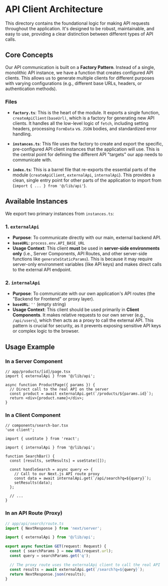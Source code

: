 # API Client Architecture

This directory contains the foundational logic for making API requests throughout the application. It's designed to be robust, maintainable, and easy to use, providing a clear distinction between different types of API calls.

## Core Concepts

Our API communication is built on a **Factory Pattern**. Instead of a single, monolithic API instance, we have a function that creates configured API clients. This allows us to generate multiple clients for different purposes with varying configurations (e.g., different base URLs, headers, or authentication methods).

### Files

- **`factory.ts`**: This is the heart of the module. It exports a single function, `createApiClient(baseUrl)`, which is a factory for generating new API clients. It handles all the low-level logic of `fetch`, including setting headers, processing `FormData` vs. `JSON` bodies, and standardized error handling.

- **`instances.ts`**: This file uses the factory to create and export the specific, pre-configured API client instances that the application will use. This is the central point for defining the different API "targets" our app needs to communicate with.

- **`index.ts`**: This is a barrel file that re-exports the essential parts of the module (`createApiClient`, `externalApi`, `internalApi`). This provides a clean, single entry point for other parts of the application to import from (`import { ... } from '@/lib/api'`).

## Available Instances

We export two primary instances from `instances.ts`:

### 1. `externalApi`

- **Purpose**: To communicate directly with our main, external backend API.
- **`baseURL`**: `process.env.API_BASE_URL`
- **Usage Context**: This client **must** be used in **server-side environments only** (i.e., Server Components, API Routes, and other server-side functions like `generateStaticParams`). This is because it may require server-only environment variables (like API keys) and makes direct calls to the external API endpoint.

### 2. `internalApi`

- **Purpose**: To communicate with our own application's API routes (the "Backend for Frontend" or proxy layer).
- **`baseURL`**: `''` (empty string)
- **Usage Context**: This client should be used primarily in **Client Components**. It makes relative requests to our own server (e.g., `/api/users`), which then acts as a proxy to call the external API. This pattern is crucial for security, as it prevents exposing sensitive API keys or complex logic to the browser.

## Usage Example

### In a Server Component

```tsx
// app/products/[id]/page.tsx
import { externalApi } from '@/lib/api';

async function ProductPage({ params }) {
  // Direct call to the real API on the server
  const product = await externalApi.get(`/products/${params.id}`);
  return <div>{product.name}</div>;
}
```

### In a Client Component

```tsx
// components/search-bar.tsx
'use client';

import { useState } from 'react';

import { internalApi } from '@/lib/api';

function SearchBar() {
  const [results, setResults] = useState([]);

  const handleSearch = async query => {
    // Call to our Next.js API route proxy
    const data = await internalApi.get(`/api/search?q=${query}`);
    setResults(data);
  };

  // ...
}
```

### In an API Route (Proxy)

```ts
// app/api/search/route.ts
import { NextResponse } from 'next/server';

import { externalApi } from '@/lib/api';

export async function GET(request: Request) {
  const { searchParams } = new URL(request.url);
  const query = searchParams.get('q');

  // The proxy route uses the externalApi client to call the real API
  const results = await externalApi.get(`/search?q=${query}`);
  return NextResponse.json(results);
}
```

